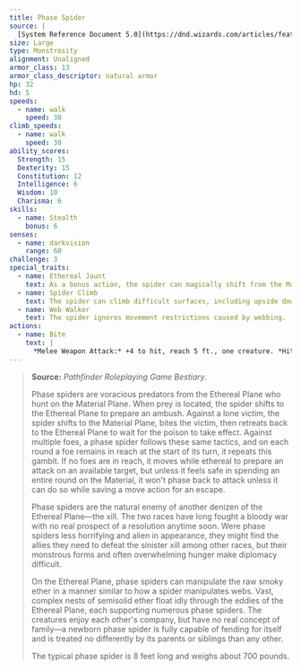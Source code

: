 ```yaml
---
title: Phase Spider
source: |
  [System Reference Document 5.0](https://dnd.wizards.com/articles/features/systems-reference-document-srd)
size: Large
type: Monstrosity
alignment: Unaligned
armor_class: 13
armor_class_descriptor: natural armor
hp: 32
hd: 5
speeds:
  - name: walk
    speed: 30
climb_speeds:
  - name: walk
    speed: 30
ability_scores:
  Strength: 15
  Dexterity: 15
  Constitution: 12
  Intelligence: 6
  Wisdom: 10
  Charisma: 6
skills:
  - name: Stealth
    bonus: 6
senses:
  - name: darkvision
    range: 60
challenge: 3
special_traits:
  - name: Ethereal Jaunt
    text: As a bonus action, the spider can magically shift from the Material Plane to the Ethereal Plane, or vice versa.
  - name: Spider Climb
    text: The spider can climb difficult surfaces, including upside down on ceilings, without needing to make an ability check.
  - name: Web Walker
    text: The spider ignores movement restrictions caused by webbing.
actions:
  - name: Bite
    text: |
      *Melee Weapon Attack:* +4 to hit, reach 5 ft., one creature. *Hit:* 7 (1d10 + 2) piercing damage, and the target must make a DC 11 Constitution saving throw, taking 18 (4d8) poison damage on a failed save, or half as much damage on a successful one. If the poison damage reduces the target to 0 hit points, the target is stable but poisoned for 1 hour, even after regaining hit points, and is paralyzed while poisoned in this way.
---
```


> **Source:** *Pathfinder Roleplaying Game Bestiary*.
>
> Phase spiders are voracious predators from the Ethereal Plane who hunt on the Material Plane. When prey is located, the spider shifts to the Ethereal Plane to prepare an ambush. Against a lone victim, the spider shifts to the Material Plane, bites the victim, then retreats back to the Ethereal Plane to wait for the poison to take effect. Against multiple foes, a phase spider follows these same tactics, and on each round a foe remains in reach at the start of its turn, it repeats this gambit. If no foes are in reach, it moves while ethereal to prepare an attack on an available target, but unless it feels safe in spending an entire round on the Material, it won't phase back to attack unless it can do so while saving a move action for an escape.
>
> Phase spiders are the natural enemy of another denizen of the Ethereal Plane—the xill. The two races have long fought a bloody war with no real prospect of a resolution anytime soon. Were phase spiders less horrifying and alien in appearance, they might find the allies they need to defeat the sinister xill among other races, but their monstrous forms and often overwhelming hunger make diplomacy difficult.
>
> On the Ethereal Plane, phase spiders can manipulate the raw smoky ether in a manner similar to how a spider manipulates webs. Vast, complex nests of semisolid ether float idly through the eddies of the Ethereal Plane, each supporting numerous phase spiders. The creatures enjoy each other's company, but have no real concept of family—a newborn phase spider is fully capable of fending for itself and is treated no differently by its parents or siblings than any other.
>
> The typical phase spider is 8 feet long and weighs about 700 pounds.
